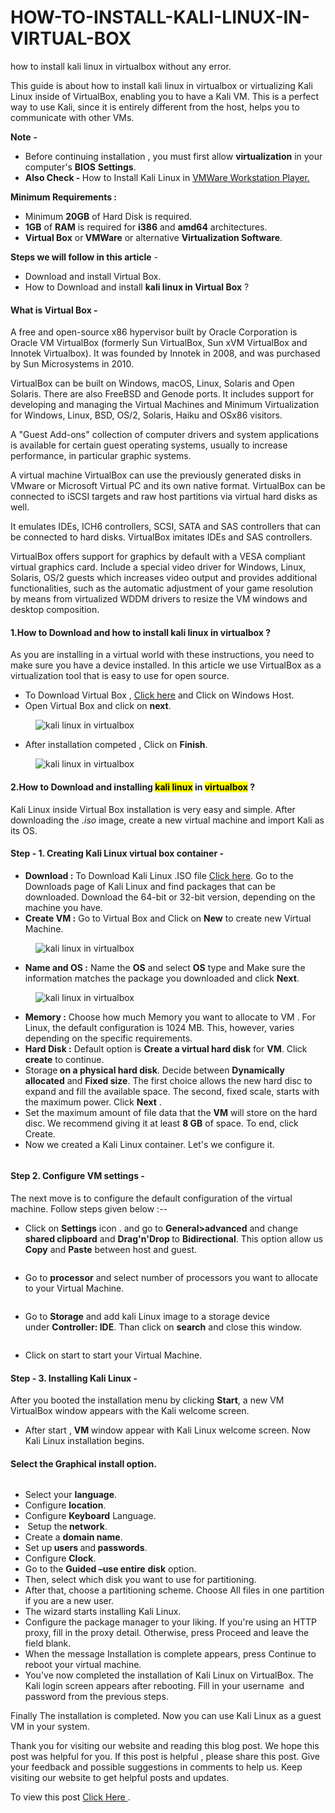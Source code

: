 # HOW-TO-INSTALL-KALI-LINUX-IN-VIRTUAL-BOX
<!-- wp:paragraph -->
<p>how to install kali linux in virtualbox without any error. </p>
<!-- /wp:paragraph -->

<!-- wp:paragraph -->
<p>This guide is about how to install kali linux in virtualbox or virtualizing Kali Linux inside of VirtualBox, enabling you to have a Kali VM. This is a perfect way to use Kali, since it is entirely different from the host, helps you to communicate with other VMs.</p>
<!-- /wp:paragraph -->

<!-- wp:paragraph -->
<p><strong>Note</strong> <strong>-</strong></p>
<!-- /wp:paragraph -->

<!-- wp:list -->
<ul><li>Before continuing installation , you must first allow <strong>virtualization</strong> in your computer's <strong>BIOS</strong> <strong>Settings</strong>.</li><li><strong>Also Check - </strong>How to Install Kali Linux in <a href="http://pcbloggers.com/how-to-install-kali-linux-in-vmware/">VMWare Workstation Player.</a></li></ul>
<!-- /wp:list -->

<!-- wp:paragraph -->
<p><strong>Minimum Requirements :</strong></p>
<!-- /wp:paragraph -->

<!-- wp:list -->
<ul><li>Minimum <strong>20GB</strong> of Hard Disk is required.</li><li><strong>1GB</strong> of <strong>RAM</strong> is required for <strong>i386</strong> and <strong>amd64</strong> architectures.</li><li><strong>Virtual Box</strong> or<strong> VMWare</strong> or alternative <strong>Virtualization Software</strong>.</li></ul>
<!-- /wp:list -->

<!-- wp:paragraph -->
<p><strong>Steps we will follow in this article</strong> -</p>
<!-- /wp:paragraph -->

<!-- wp:list -->
<ul><li>Download and install Virtual Box. </li><li>How to Download and install <strong>kali linux in Virtual Box</strong> ?</li></ul>
<!-- /wp:list -->

<!-- wp:heading {"level":4} -->
<h4><strong>What is Virtual Box -</strong></h4>
<!-- /wp:heading -->

<!-- wp:paragraph -->
<p>A free and open-source x86 hypervisor built by Oracle Corporation is Oracle VM VirtualBox (formerly Sun VirtualBox, Sun xVM VirtualBox and Innotek Virtualbox). It was founded by Innotek in 2008, and was purchased by Sun Microsystems in 2010.</p>
<!-- /wp:paragraph -->

<!-- wp:paragraph -->
<p>VirtualBox can be built on Windows, macOS, Linux, Solaris and Open Solaris. There are also FreeBSD and Genode ports. It includes support for developing and managing the Virtual Machines and Minimum Virtualization for Windows, Linux, BSD, OS/2, Solaris, Haiku and OSx86 visitors.</p>
<!-- /wp:paragraph -->

<!-- wp:paragraph -->
<p> A "Guest Add-ons" collection of computer drivers and system applications is available for certain guest operating systems, usually to increase performance, in particular graphic systems.</p>
<!-- /wp:paragraph -->

<!-- wp:paragraph -->
<p>A virtual machine VirtualBox can use the previously generated disks in VMware or Microsoft Virtual PC and its own native format. VirtualBox can be connected to iSCSI targets and raw host partitions via virtual hard disks as well. </p>
<!-- /wp:paragraph -->

<!-- wp:paragraph -->
<p>It emulates IDEs, ICH6 controllers, SCSI, SATA and SAS controllers that can be connected to hard disks. VirtualBox imitates IDEs and SAS controllers.</p>
<!-- /wp:paragraph -->

<!-- wp:paragraph -->
<p>VirtualBox offers support for graphics by default with a VESA compliant virtual graphics card. Include a special video driver for Windows, Linux, Solaris, OS/2 guests which increases video output and provides additional functionalities, such as the automatic adjustment of your game resolution by means from virtualized WDDM drivers to resize the VM windows and desktop composition.</p>
<!-- /wp:paragraph -->

<!-- wp:heading {"level":4} -->
<h4><strong>1.How to Download and how to install kali linux in virtualbox ?</strong></h4>
<!-- /wp:heading -->

<!-- wp:paragraph -->
<p>As you are installing in a virtual world with these instructions, you need to make sure you have a device installed. In this article we use VirtualBox as a virtualization tool that is easy to use for open source.</p>
<!-- /wp:paragraph -->

<!-- wp:list -->
<ul><li>To Download Virtual Box , <a href="https://www.virtualbox.org/wiki/Downloads">Click here</a> and Click on Windows Host. </li><li>Open Virtual Box and click on <strong>next</strong>.</li></ul>
<!-- /wp:list -->

<!-- wp:image {"align":"center","id":1082,"sizeSlug":"large","linkDestination":"none"} -->
<div class="wp-block-image"><figure class="aligncenter size-large"><img src="http://pcbloggers.com/wp-content/uploads/2021/03/Screenshot-2021-03-17-145909.jpg" alt="kali linux in virtualbox" class="wp-image-1082"/></figure></div>
<!-- /wp:image -->

<!-- wp:list -->
<ul><li>After installation competed , Click on <strong>Finish</strong>. </li></ul>
<!-- /wp:list -->

<!-- wp:image {"align":"center","id":1084,"sizeSlug":"large","linkDestination":"none"} -->
<div class="wp-block-image"><figure class="aligncenter size-large"><img src="http://pcbloggers.com/wp-content/uploads/2021/03/Screenshot-2021-03-17-150204.jpg" alt="kali linux in virtualbox" class="wp-image-1084"/></figure></div>
<!-- /wp:image -->

<!-- wp:heading {"level":4} -->
<h4><strong>2.How to Download and installing <mark>kali linux</mark> in <mark>virtualbox</mark></strong> ?</h4>
<!-- /wp:heading -->

<!-- wp:paragraph -->
<p>Kali Linux inside Virtual Box installation is very easy and simple. After downloading the&nbsp;<em>.iso</em>&nbsp;image, create a new virtual machine and import Kali as its OS.</p>
<!-- /wp:paragraph -->

<!-- wp:heading {"level":4} -->
<h4><strong>Step - 1. Creating Kali Linux virtual box container</strong> -</h4>
<!-- /wp:heading -->

<!-- wp:list -->
<ul><li><strong>Download :</strong> To Download Kali Linux  .ISO file <a href="https://www.kali.org/downloads/">Click here</a>. Go to the Downloads page of Kali Linux and find packages that can be downloaded. Download the 64-bit or 32-bit version, depending on the machine you have.</li><li><strong>Create VM :</strong> Go to Virtual Box and Click on <strong>New</strong> to create new Virtual Machine.</li></ul>
<!-- /wp:list -->

<!-- wp:image {"align":"center","id":1085,"sizeSlug":"large","linkDestination":"none"} -->
<div class="wp-block-image"><figure class="aligncenter size-large"><img src="http://pcbloggers.com/wp-content/uploads/2021/03/Screenshot-2021-03-17-154013.jpg" alt="kali linux in virtualbox" class="wp-image-1085"/></figure></div>
<!-- /wp:image -->

<!-- wp:list -->
<ul><li><strong>Name and OS :</strong> Name the <strong>OS</strong> and select <strong>OS</strong> type and Make sure the information matches the package you downloaded&nbsp;and click&nbsp;<strong>Next</strong>.</li></ul>
<!-- /wp:list -->

<!-- wp:image {"align":"center","id":1086,"sizeSlug":"large","linkDestination":"none"} -->
<div class="wp-block-image"><figure class="aligncenter size-large"><img src="http://pcbloggers.com/wp-content/uploads/2021/03/Screenshot-2021-03-17-154055.jpg" alt="kali linux in virtualbox" class="wp-image-1086"/></figure></div>
<!-- /wp:image -->

<!-- wp:list -->
<ul><li><strong>Memory :</strong> Choose how much Memory you want to allocate to VM . For Linux, the default configuration is 1024 MB. This, however, varies depending on the specific requirements.</li><li><strong>Hard Disk :</strong> Default option is <strong>Create a virtual hard disk</strong> for <strong>VM</strong>. Click <strong>create</strong> to continue.</li><li>Storage<strong>&nbsp;on a physical hard disk</strong>. Decide between&nbsp;<strong>Dynamically allocated</strong>&nbsp;and&nbsp;<strong>Fixed size</strong>.&nbsp;The first choice allows the new hard disc to expand and fill the available space. The second, fixed scale, starts with the maximum power. Click <strong>Next</strong> .</li><li>Set the maximum amount of file data that the <strong>VM</strong> will store on the hard disc. We recommend giving it at least <strong>8 GB</strong> of space. To end, click Create.</li><li>Now we created a Kali Linux container. Let's we configure it.</li></ul>
<!-- /wp:list -->

<!-- wp:image {"align":"center","id":1087,"sizeSlug":"large","linkDestination":"none"} -->
<div class="wp-block-image"><figure class="aligncenter size-large"><img src="http://pcbloggers.com/wp-content/uploads/2021/03/Screenshot-2021-03-17-160507.jpg" alt="" class="wp-image-1087"/></figure></div>
<!-- /wp:image -->

<!-- wp:heading {"level":4} -->
<h4><strong>Step 2. Configure VM settings</strong> -</h4>
<!-- /wp:heading -->

<!-- wp:paragraph -->
<p>The next move is to configure the default configuration of the virtual machine. Follow steps given below :-- </p>
<!-- /wp:paragraph -->

<!-- wp:list -->
<ul><li>Click on <strong>Settings</strong> icon . and go to <strong>General&gt;advanced</strong> and change <strong>shared clipboard</strong> and <strong>Drag'n'Drop  </strong>to <strong><strong>Bidirectional</strong></strong>. This option allow us <strong>Copy</strong> and <strong>Paste</strong> between host and guest.</li></ul>
<!-- /wp:list -->

<!-- wp:image {"align":"center","id":1090,"sizeSlug":"large","linkDestination":"none"} -->
<div class="wp-block-image"><figure class="aligncenter size-large"><img src="http://pcbloggers.com/wp-content/uploads/2021/03/Screenshot-2021-03-17-160949.jpg" alt="" class="wp-image-1090"/></figure></div>
<!-- /wp:image -->

<!-- wp:list -->
<ul><li>Go to <strong>processor</strong> and select number of processors you want to allocate to your Virtual Machine.</li></ul>
<!-- /wp:list -->

<!-- wp:image {"align":"center","id":1091,"sizeSlug":"large","linkDestination":"none"} -->
<div class="wp-block-image"><figure class="aligncenter size-large"><img src="http://pcbloggers.com/wp-content/uploads/2021/03/Screenshot-2021-03-17-161937.jpg" alt="" class="wp-image-1091"/></figure></div>
<!-- /wp:image -->

<!-- wp:list -->
<ul><li>Go to <strong>Storage</strong> and add kali Linux image to a storage device under&nbsp;<strong>Controller: IDE</strong>. Than click on <strong>search</strong> and close this window.</li></ul>
<!-- /wp:list -->

<!-- wp:image {"id":1092,"sizeSlug":"large","linkDestination":"none"} -->
<figure class="wp-block-image size-large"><img src="http://pcbloggers.com/wp-content/uploads/2021/03/Screenshot-2021-03-17-162112.jpg" alt="" class="wp-image-1092"/></figure>
<!-- /wp:image -->

<!-- wp:list -->
<ul><li>Click on start to start your Virtual Machine.</li></ul>
<!-- /wp:list -->

<!-- wp:heading {"level":4} -->
<h4><strong>Step - 3. Installing Kali Linux</strong> -</h4>
<!-- /wp:heading -->

<!-- wp:paragraph -->
<p>After you booted the installation menu by clicking&nbsp;<strong>Start</strong>, a new VM VirtualBox window appears with the Kali welcome screen.</p>
<!-- /wp:paragraph -->

<!-- wp:list -->
<ul><li>After start , <strong>VM </strong> window appear with Kali Linux welcome screen. Now Kali Linux installation begins.</li></ul>
<!-- /wp:list -->

<!-- wp:heading {"level":4} -->
<h4>Select the&nbsp;<strong>Graphical install</strong>&nbsp;option.</h4>
<!-- /wp:heading -->

<!-- wp:image {"id":1089,"sizeSlug":"large","linkDestination":"none"} -->
<figure class="wp-block-image size-large"><img src="http://pcbloggers.com/wp-content/uploads/2021/03/graphical-install-for-kali-linux.jpg" alt="" class="wp-image-1089"/></figure>
<!-- /wp:image -->

<!-- wp:list -->
<ul><li>Select your <strong>language</strong>.</li><li>Configure  <strong>location</strong>.</li><li>Configure <strong>Keyboard</strong> Language.</li><li><strong>&nbsp;</strong>Setup the<strong> network</strong>.</li><li>Create a&nbsp;<strong>domain name</strong>.</li><li>Set up<strong> users </strong>and<strong> passwords</strong>.</li><li>Configure <strong>Clock</strong>.</li><li>Go to the&nbsp;<strong>Guided –use entire</strong>&nbsp;<strong>disk</strong> option.</li><li>Then, select which disk you want to use for partitioning.</li><li>After that, choose a partitioning scheme. Choose All files in one partition if you are a new user.</li><li>The wizard starts installing Kali Linux. </li><li>Configure the package manager to your liking.  If you're using an HTTP proxy, fill in the proxy detail. Otherwise, press Proceed and leave the field blank.</li><li>When the message Installation is complete appears, press Continue to reboot your virtual machine.</li><li>You've now completed the installation of Kali Linux on VirtualBox. The Kali login screen appears after rebooting. Fill in your username &nbsp;and password from the previous steps.</li></ul>
<!-- /wp:list -->

<!-- wp:paragraph -->
<p>Finally The installation is completed. Now you can use Kali Linux as a guest VM in your system.</p>
<!-- /wp:paragraph -->

<!-- wp:paragraph -->
<p>Thank you for visiting our website and reading this blog post. We hope this post was helpful for you. If this post is helpful , please share this post. Give your feedback and possible suggestions in comments to help us. Keep visiting our website to get helpful posts and updates.</p>

To view this post <a href="https://pcbloggers.com/how-to-install-kali-linux-in-virtualbox/" > Click Here </a> .
